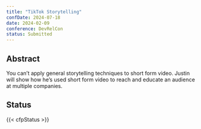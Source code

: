 ```yaml
---
title: "TikTok Storytelling"
confDate: 2024-07-18
date: 2024-02-09
conference: DevRelCon
status: Submitted
---
```


## Abstract

You can’t apply general storytelling techniques to short form video. Justin will show how he’s used short form video to reach and educate an audience at multiple companies.

## Status

{{< cfpStatus >}}
